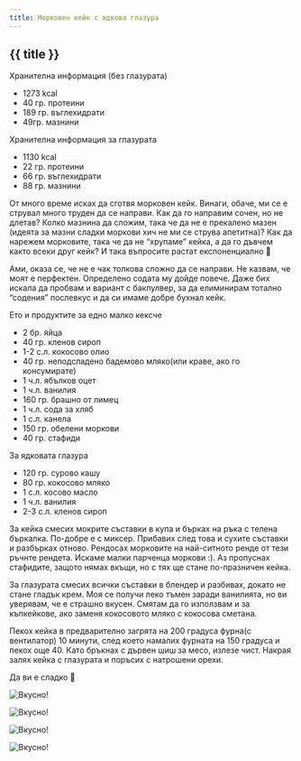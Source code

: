```yaml
---
title: Морковен кейк с ядкова глазура
---
```

## {{ title }}

Хранителна информация (без глазурата)
- 1273 kcal
- 40 гр. протеини
- 189 гр. въглехидрати
- 49гр. мазнини

Хранителна информация за глазурата
- 1130 kcal
- 22 гр. протеини
- 66 гр. въглехидрати
- 88 гр. мазнини

От много време исках да сготвя морковен кейк. Винаги, обаче, ми се е струвал много труден да се направи. Как да го направим сочен, но не длетав? Колко мазнина да сложим, така че да не е прекалено мазен (идеята за мазни сладки моркови хич не ми се струва апетитна)? Как да нарежем морковите, така че да не “хрупаме” кейка, а да го дъвчем както всеки друг кейк? И така въпросите растат експоненциално 🙂

Ами, оказа се, че не е чак толкова сложно да се направи. Не казвам, че моят е перфектен. Определено содата му дойде повече. Даже бих искала да пробвам и вариант с бакпулвер, за да елиминирам тотално “содения” послевкус и да си имаме добре бухнал кейк.

Ето и продуктите за едно малко кексче
- 2 бр. яйца
- 40 гр. кленов сироп
- 1-2 с.л. кокосово олио
- 40 гр. неподсладено бадемово мляко(или краве, ако го консумирате)
- 1 ч.л. ябълков оцет
- 1 ч.л. ванилия
- 160 гр. брашно от лимец
- 1 ч.л. сода за хляб
- 1 с.л. канела
- 150 гр. обелени моркови
- 40 гр. стафиди

За ядковата глазура
- 120 гр. сурово кашу
- 80 гр. кокосово мляко
- 1 с.л. косово масло
- 1 ч.л. ванилия
- 2-3 с.л. кленов сироп

За кейка смесих мокрите съставки в купа и бърках на ръка с телена бъркалка. По-добре е с миксер. Прибавих след това и сухите съставки и разбърках отново. Рендосах морковите на най-ситното ренде от тези ръчнте рендета. Искаме малки парченца моркови :). Аз пропуснах стафидите, защото нямах вкъщи, но с тях ще стане по-празничен кейка.

За глазурата смесих всички съставки в блендер и разбивах, докато не стане гладък крем. Моя се получи леко тъмен заради ванилията, но ви уверявам, че е страшно вкусен. Смятам да го използвам и за къпкейкове, ако заменя кокосовото мляко с кокосова сметана.

Пекох кейка в предварително загрята на 200 градуса фурна(с вентилатор) 10 минути, след което намалих фурната на 150 градуса и пекох още 40. Като бръкнах с дървен шиш за месо, излезе чист. Накрая залях кейка с глазурата и поръсих с натрошени орехи.

Да ви е сладко 🙂

![Вкусно!](/images/4B5D8C70-689E-4F7B-92CD-66C8EC6C3E8D-1024x768.jpeg "Да Ви е сладко!")

![Вкусно!](/images/9EC44996-34A2-4E11-9309-D2EA5E994C00-1024x768.jpeg "Да Ви е сладко!")

![Вкусно!](/images/419F707A-1D4B-41FD-994C-24DBB5E4605E-1024x768.jpeg "Да Ви е сладко!")

![Вкусно!](/images/10B3AEDB-C01F-4524-AF53-A1CCD488859B-1024x768.jpeg "Да Ви е сладко!")
